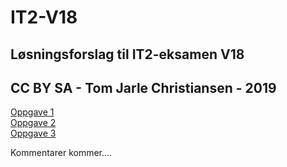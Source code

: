 # IT2-V18
## Løsningsforslag til IT2-eksamen V18
## CC BY SA - Tom Jarle Christiansen - 2019

[Oppgave 1](https://fuzzbin.github.io/IT2-V18/Oppgave_1/)<br>
[Oppgave 2](https://fuzzbin.github.io/IT2-V18/Oppgave_2/)<br>
[Oppgave 3](https://fuzzbin.github.io/IT2-V18/Oppgave_3/)<br>

Kommentarer kommer....
